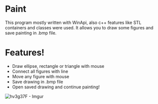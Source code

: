 # Paint

This program mostly written with WinApi, also c++ features like STL containers and classes were used. It allows you to draw some figures and save painting in .bmp file.

# Features!

  - Draw ellipse, rectangle or triangle with mouse
  - Connect all figures with line
  - Move any figure with mouse
  - Save drawing in .bmp file
  - Open saved drawing and continue painting!

![hv3g37F - Imgur](https://user-images.githubusercontent.com/47738904/72436314-34a21d00-37b1-11ea-92b1-81c62a6a61a5.gif)
